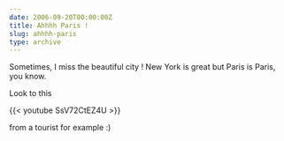```yaml
---
date: 2006-09-20T00:00:00Z
title: Ahhhh Paris !
slug: ahhhh-paris
type: archive
---
```


Sometimes, I miss the beautiful city ! New York is great but Paris is Paris, you know.

Look to this 

{{< youtube SsV72CtEZ4U >}}

from a tourist for example :)
